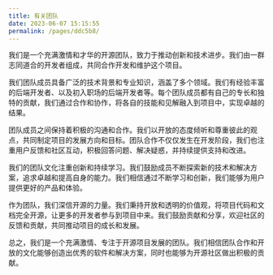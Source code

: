```yaml
---
title: 有关团队
date: 2023-06-07 15:15:55
permalink: /pages/ddc5b8/
---
```



我们是一个充满激情和才华的开源团队，致力于推动创新和技术进步。我们由一群志同道合的开发者组成，共同合作开发和维护这个项目。

我们团队成员具备广泛的技术背景和专业知识，涵盖了多个领域。我们有经验丰富的后端开发者、以及初入职场的后端开发者等。每个团队成员都有自己的专长和独特的贡献，我们通过合作和协作，将各自的技能和见解融入到项目中，实现卓越的结果。

团队成员之间保持着积极的沟通和合作。我们以开放的态度倾听和尊重彼此的观点，共同制定项目的发展方向和目标。团队合作不仅仅发生在开发阶段，我们也注重用户反馈和社区互动，积极回答问题、解决疑惑，并持续提供支持和改进。

我们的团队文化注重创新和持续学习。我们鼓励成员不断探索新的技术和解决方案，追求卓越和提高自身的能力。我们相信通过不断学习和创新，我们能够为用户提供更好的产品和体验。

作为团队，我们深信开源的力量。我们秉持开放和透明的价值观，将项目代码和文档完全开源，让更多的开发者参与到项目中来。我们鼓励贡献和分享，欢迎社区的反馈和贡献，共同推动项目的成长和发展。

总之，我们是一个充满激情、专注于开源项目发展的团队。我们相信团队合作和开放的文化能够创造出优秀的软件和解决方案，同时也能够为开源社区做出积极的贡献。
